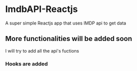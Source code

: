 # ImdbAPI-Reactjs
A super simple Reactjs app that uses IMDP api to get data

## More functionalities will be added soon
I will try to add all the api's fuctions

### Hooks are added
